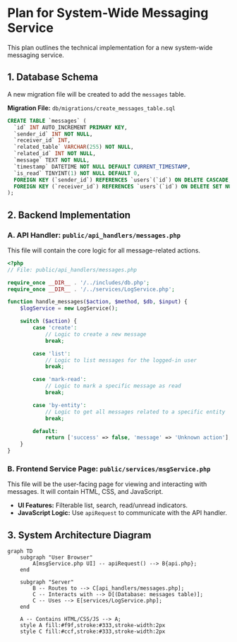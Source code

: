 # Plan for System-Wide Messaging Service

This plan outlines the technical implementation for a new system-wide messaging service.

## 1. Database Schema

A new migration file will be created to add the `messages` table.

**Migration File:** `db/migrations/create_messages_table.sql`

```sql
CREATE TABLE `messages` (
  `id` INT AUTO_INCREMENT PRIMARY KEY,
  `sender_id` INT NOT NULL,
  `receiver_id` INT,
  `related_table` VARCHAR(255) NOT NULL,
  `related_id` INT NOT NULL,
  `message` TEXT NOT NULL,
  `timestamp` DATETIME NOT NULL DEFAULT CURRENT_TIMESTAMP,
  `is_read` TINYINT(1) NOT NULL DEFAULT 0,
  FOREIGN KEY (`sender_id`) REFERENCES `users`(`id`) ON DELETE CASCADE,
  FOREIGN KEY (`receiver_id`) REFERENCES `users`(`id`) ON DELETE SET NULL
);
```

## 2. Backend Implementation

### A. API Handler: `public/api_handlers/messages.php`

This file will contain the core logic for all message-related actions.

```php
<?php
// File: public/api_handlers/messages.php

require_once __DIR__ . '/../includes/db.php';
require_once __DIR__ . '/../services/LogService.php';

function handle_messages($action, $method, $db, $input) {
    $logService = new LogService();

    switch ($action) {
        case 'create':
            // Logic to create a new message
            break;

        case 'list':
            // Logic to list messages for the logged-in user
            break;

        case 'mark-read':
            // Logic to mark a specific message as read
            break;

        case 'by-entity':
            // Logic to get all messages related to a specific entity
            break;

        default:
            return ['success' => false, 'message' => 'Unknown action'];
    }
}
```

### B. Frontend Service Page: `public/services/msgService.php`

This file will be the user-facing page for viewing and interacting with messages. It will contain HTML, CSS, and JavaScript.

- **UI Features:** Filterable list, search, read/unread indicators.
- **JavaScript Logic:** Use `apiRequest` to communicate with the API handler.

## 3. System Architecture Diagram

```mermaid
graph TD
    subgraph "User Browser"
        A[msgService.php UI] -- apiRequest() --> B{api.php};
    end

    subgraph "Server"
        B -- Routes to --> C[api_handlers/messages.php];
        C -- Interacts with --> D[(Database: messages table)];
        C -- Uses --> E[services/LogService.php];
    end

    A -- Contains HTML/CSS/JS --> A;
    style A fill:#f9f,stroke:#333,stroke-width:2px
    style C fill:#ccf,stroke:#333,stroke-width:2px
```
